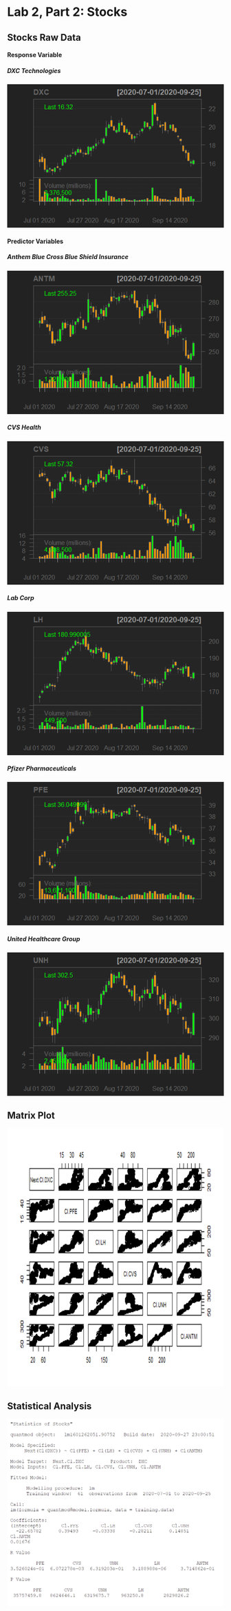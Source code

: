 # Lab 2, Part 2: Stocks

## Stocks Raw Data
#### Response Variable
##### DXC Technologies 
![](dxc.png)

#### Predictor Variables
##### Anthem Blue Cross Blue Shield Insurance 
![](antm.png)

##### CVS Health
![](cvs.png)

##### Lab Corp 
![](lh.png)

##### Pfizer Pharmaceuticals 
![](pfe.png)

##### United Healthcare Group
![](unh.png)

## Matrix Plot
<img src="matrixplot.png" width="700" height="600" /> 

## Statistical Analysis
![](stockstat.png)
